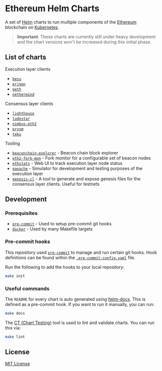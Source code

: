 # Ethereum Helm Charts

A set of [Helm](https://helm.sh/) charts to run multiple components of the [Ethereum](https://ethereum.org/) blockchain on [Kubernetes](https://kubernetes.io/).

> **Important**: These charts are currently still under heavy development and the chart versions won't be increased during this initial phase.

## List of charts

Execution layer clients
- [`besu`](charts/besu)
- [`erigon`](charts/erigon)
- [`geth`](charts/geth)
- [`nethermind`](charts/nethermind)

Consensus layer clients
- [`lighthouse`](charts/lighthouse)
- [`lodestar`](charts/lodestar)
- [`nimbus-eth2`](charts/nimbus-eth2)
- [`prysm`](charts/prysm)
- [`teku`](charts/teku)

Tooling
- [`beaconchain-explorer`](charts/beaconchain-explorer) - Beacon chain block explorer
- [`eth2-fork-mon`](charts/eth2-fork-mon) - Fork monitor for a configurable set of beacon nodes
- [`ethstats`](charts/ethstats) - Web UI to track execution layer node status
- [`ganache`](charts/ganache) - Simulator for development and testing purposes of the execution layer
- [`genesis-cl`](charts/genesis-cl) - A tool to generate and expose genesis files for the consensus layer clients. Useful for testnets

## Development

### Prerequisites

- [`pre-commit`](https://pre-commit.com/) - Used to setup pre-commit git hooks
- [`docker`](https://www.docker.com/) - Used by many Makefile targets

### Pre-commit hooks

This repository used [`pre-commit`](https://pre-commit.com/) to manage and run certain git hooks. Hook definitions can be found within the [`.pre-commit-config.yaml`](.pre-commit-config.yaml) file.

Run the following to add the hooks to your local repository:

```sh
make init
```

### Useful commands

The `README` for every chart is auto generated using [helm-docs](https://github.com/norwoodj/helm-docs). This is defined as a pre-commit hook. If you want to run it manually, you can run:

```sh
make docs
```

The [CT (Chart Testing)](https://github.com/helm/chart-testing) tool is used to lint and validate charts. You can run this via:

```sh
make lint
```

## License

[MIT License](LICENSE)
